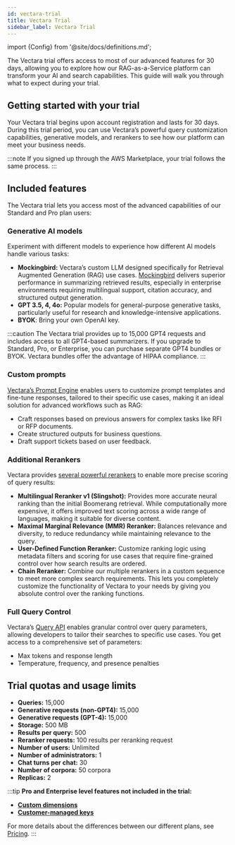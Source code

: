 ```yaml
---
id: vectara-trial
title: Vectara Trial
sidebar_label: Vectara Trial
---
```


import {Config} from '@site/docs/definitions.md';

The Vectara trial offers access to most of our advanced features for 30 days, 
allowing you to explore how our RAG-as-a-Service platform can transform your 
AI and search capabilities. This guide will walk you through what to expect 
during your trial.

## Getting started with your trial

Your Vectara trial begins upon account registration and lasts for 30 days. 
During this trial period, you can use Vectara’s powerful query customization 
capabilities, generative models, and rerankers to see how our platform can 
meet your business needs.

:::note
If you signed up through the AWS Marketplace, your trial follows the same 
process.
:::

## Included features

The Vectara trial lets you access most of the advanced capabilities of our 
Standard and Pro plan users:

### Generative AI models

Experiment with different models to experience how different AI models handle 
various tasks:

* **Mockingbird:** Vectara’s custom LLM designed specifically for Retrieval 
  Augmented Generation (RAG) use cases. [Mockingbird](/docs/learn/mockingbird-llm) delivers superior 
  performance in summarizing retrieved results, especially in enterprise 
  environments requiring multilingual support, citation accuracy, and 
  structured output generation.
* **GPT 3.5, 4, 4o:** Popular models for general-purpose generative tasks, 
  particularly useful for research and knowledge-intensive applications.
* **BYOK**: Bring your own OpenAI key.

:::caution
The Vectara trial provides up to 15,000 GPT4 requests and includes access to 
all GPT4-based summarizers. If you upgrade to Standard, Pro, or Enterprise, 
you can purchase separate GPT4 bundles or BYOK. Vectara bundles offer the 
advantage of HIPAA compliance.
:::

### Custom prompts

[Vectara’s Prompt Engine](/docs/prompts/vectara-prompt-engine) enables users to customize prompt templates and 
fine-tune responses, tailored to their specific use cases, making it an 
ideal solution for advanced workflows such as RAG:

* Craft responses based on previous answers for complex tasks like RFI or RFP 
  documents.
* Create structured outputs for business questions.
* Draft support tickets based on user feedback.

### Additional Rerankers

Vectara provides [several powerful rerankers](/docs/api-reference/search-apis/reranking) to enable more precise scoring of 
query results:

* **Multilingual Reranker v1 (Slingshot):** Provides more accurate neural ranking than 
  the initial Boomerang retrieval. While computationally more expensive, it offers 
  improved text scoring across a wide range of languages, making it suitable for 
  diverse content.
* **Maximal Marginal Relevance (MMR) Reranker:** Balances relevance and diversity, 
  to reduce redundancy while maintaining relevance to the query.
* **User-Defined Function Reranker:** Customize ranking logic using metadata filters 
  and scoring for use cases that require fine-grained control over how search 
  results are ordered.
* **Chain Reranker:** Combine our multiple rerankers in a custom sequence to meet more 
  complex search requirements. This lets you completely customize the functionality of 
  Vectara to your needs by giving you absolute control over the ranking functions.


### Full Query Control

Vectara’s [Query API](/docs/api-reference/search-apis/search) enables granular control over query parameters, allowing 
developers to tailor their searches to specific use cases. You get access to 
a comprehensive set of parameters:

* Max tokens and response length
* Temperature, frequency, and presence penalties

## Trial quotas and usage limits

* **Queries:** 15,000
* **Generative requests (non-GPT4):** 15,000
* **Generative requests (GPT-4):** 15,000
* **Storage:** 500 MB
* **Results per query:** 500
* **Reranker requests:** 100 results per reranking request
* **Number of users:** Unlimited
* **Number of administrators:** 1
* **Chat turns per chat:** 30
* **Number of corpora:** 50 corpora
* **Replicas:** 2

:::tip
**Pro and Enterprise level features not included in the trial:**

* [**Custom dimensions**](/docs/learn/semantic-search/add-custom-dimensions)
* [**Customer-managed keys**](/docs/learn/data-privacy/encryption#create-your-aws-kms-key)

For more details about the differences between our different plans, see [Pricing](https://vectara.com/pricing/).
:::

